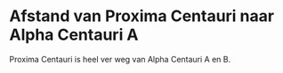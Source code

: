 # Afstand van Proxima Centauri naar Alpha Centauri A

Proxima Centauri is heel ver weg van Alpha Centauri A en B.
